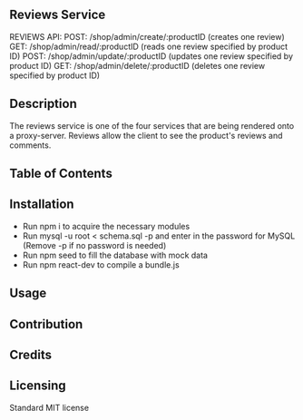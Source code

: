 ## Reviews Service
REVIEWS API:
POST: /shop/admin/create/:productID (creates one review)
GET: /shop/admin/read/:productID (reads one review specified by product ID)
POST: /shop/admin/update/:productID (updates one review specified by product ID)
GET: /shop/admin/delete/:productID (deletes one review specified by product ID)

## Description
The reviews service is one of the four services that are being rendered onto a proxy-server. Reviews allow the client to see the product's reviews and comments.

## Table of Contents


## Installation
- Run npm i to acquire the necessary modules
- Run mysql -u root < schema.sql -p and enter in the password for MySQL (Remove -p if no password is needed)
- Run npm seed to fill the database with mock data
- Run npm react-dev to compile a bundle.js

## Usage

## Contribution

## Credits

## Licensing
Standard MIT license
